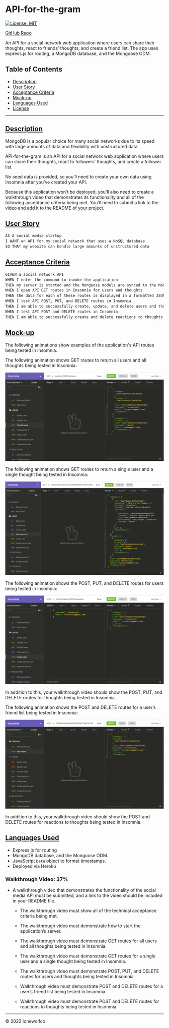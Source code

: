 # API-for-the-gram

[![License: MIT](https://img.shields.io/badge/License-MIT-lightblue.svg)](https://opensource.org/licenses/MIT)

[GitHub Repo](https://github.com/lonewolfco/API-for-the-gram)

An API for a social network web application where users can share their thoughts, react to friends’ thoughts, and create a friend list.  The app uses express.js for routing,  a MongoDB database, and the Mongoose ODM. 

## Table of Contents
- [Description](#description)
- [User Story](#userstory)
- [Acceptance Criteria](#ac)
- [Mock-up](#mockup)
- [Languages Used](#languages)
- [License](#license)

---

## [Description](#description)

MongoDB is a popular choice for many social networks due to its speed with large amounts of data and flexibility with unstructured data. 

API-for-the-gram is an API for a social network web application where users can share their thoughts, react to followers’ thoughts, and create a follower list. 

No seed data is provided, so you’ll need to create your own data using Insomnia after you’ve created your API.

Because this application won’t be deployed, you’ll also need to create a walkthrough video that demonstrates its functionality and all of the following acceptance criteria being met. You’ll need to submit a link to the video and add it to the README of your project.

## [User Story](#userstory)

```md
AS A social media startup
I WANT an API for my social network that uses a NoSQL database
SO THAT my website can handle large amounts of unstructured data
```

## [Acceptance Criteria](#ac)

```md
GIVEN a social network API
WHEN I enter the command to invoke the application
THEN my server is started and the Mongoose models are synced to the MongoDB database
WHEN I open API GET routes in Insomnia for users and thoughts
THEN the data for each of these routes is displayed in a formatted JSON
WHEN I test API POST, PUT, and DELETE routes in Insomnia
THEN I am able to successfully create, update, and delete users and thoughts in my database
WHEN I test API POST and DELETE routes in Insomnia
THEN I am able to successfully create and delete reactions to thoughts and add and remove friends to a user’s friend list
```

## [Mock-up](#mockup)

The following animations show examples of the application's API routes being tested in Insomnia.

The following animation shows GET routes to return all users and all thoughts being tested in Insomnia:

![Demo of GET routes to return all users and all thoughts being tested in Insomnia.](./Assets/18-nosql-homework-demo-01.gif)

The following animation shows GET routes to return a single user and a single thought being tested in Insomnia:

![Demo that shows GET routes to return a single user and a single thought being tested in Insomnia.](./Assets/18-nosql-homework-demo-02.gif)

The following animation shows the POST, PUT, and DELETE routes for users being tested in Insomnia:

![Demo that shows the POST, PUT, and DELETE routes for users being tested in Insomnia.](./Assets/18-nosql-homework-demo-03.gif)

In addition to this, your walkthrough video should show the POST, PUT, and DELETE routes for thoughts being tested in Insomnia.

The following animation shows the POST and DELETE routes for a user’s friend list being tested in Insomnia:

![Demo that shows the POST and DELETE routes for a user’s friend list being tested in Insomnia.](./Assets/18-nosql-homework-demo-04.gif)

In addition to this, your walkthrough video should show the POST and DELETE routes for reactions to thoughts being tested in Insomnia.


## [Languages Used](#languages)
- Express.js for routing
- MongoDB database, and the Mongoose ODM. 
- JavaScript `Date` object to format timestamps.
- Deployed via Heroku


### Walkthrough Video: 37%

* A walkthrough video that demonstrates the functionality of the social media API must be submitted, and a link to the video should be included in your README file.

  * The walkthrough video must show all of the technical acceptance criteria being met.

  * The walkthrough video must demonstrate how to start the application’s server.

  * The walkthrough video must demonstrate GET routes for all users and all thoughts being tested in Insomnia.

  * The walkthrough video must demonstrate GET routes for a single user and a single thought being tested in Insomnia.

  * The walkthrough video must demonstrate POST, PUT, and DELETE routes for users and thoughts being tested in Insomnia.

  * Walkthrough video must demonstrate POST and DELETE routes for a user’s friend list being tested in Insomnia.

  * Walkthrough video must demonstrate POST and DELETE routes for reactions to thoughts being tested in Insomnia.




---
© 2022 lonewolfco
